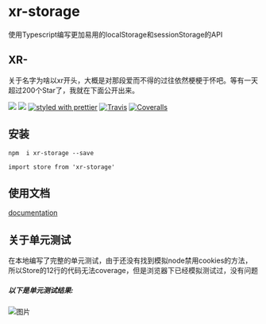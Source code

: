 # xr-storage

使用Typescript编写更加易用的localStorage和sessionStorage的API

## XR-

关于名字为啥以xr开头，大概是对那段爱而不得的过往依然梗梗于怀吧。等有一天超过200个Star了，我就在下面公开出来。


[![](https://img.shields.io/npm/v/xr-storage.svg)](https://www.npmjs.com/package/xr-storage) 
[![](https://img.shields.io/npm/types/xr-storage.svg)](https://www.typescriptlang.org) 
[![styled with prettier](https://img.shields.io/badge/styled_with-prettier-ff69b4.svg)](https://github.com/prettier/prettier)
[![Travis](https://img.shields.io/travis/alexjoverm/typescript-library-starter.svg)](https://travis-ci.org/alexjoverm/typescript-library-starter)
[![Coveralls](https://img.shields.io/coveralls/alexjoverm/typescript-library-starter.svg)](https://coveralls.io/github/alexjoverm/typescript-library-starter)


## 安装


 `npm  i xr-storage --save`
 
 `import store from 'xr-storage'`
## 使用文档


[documentation](https://way-jm.github.io/xr-storage/start/start.html)

## 关于单元测试


在本地编写了完整的单元测试，由于还没有找到模拟node禁用cookies的方法，所以Store的12行的代码无法coverage，但是浏览器下已经模拟测试过，没有问题  


##### 以下是单元测试结果:


![图片](https://way-jm.github.io/wayswipe/static/picture/test.jpg)

